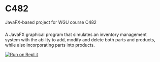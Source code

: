 # C482
JavaFX-based project for WGU course C482

###
A JavaFX graphical program that simulates an inventory management system with the ability to add, modify and delete both parts and products, while also incorporating parts into products.

[![Run on Repl.it](https://repl.it/badge/github/tedcook94/C482)](https://repl.it/github/tedcook94/C482)